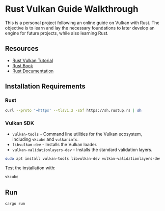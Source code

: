 # Rust Vulkan Guide Walkthrough

This is a personal project following an online guide on Vulkan with Rust. 
The objective is to learn and lay the necessary foundations to later develop an engine for future projects, while also learning Rust.

## Resources

- [Rust Vulkan Tutorial](https://kylemayes.github.io/vulkanalia/)
- [Rust Book](https://doc.rust-lang.org/book/)
- [Rust Documentation](https://doc.rust-lang.org/std/)

## Installation Requirements

### Rust 

```bash
curl --proto '=https' --tlsv1.2 -sSf https://sh.rustup.rs | sh
```

### Vulkan SDK

- `vulkan-tools` - Command line utilities for the Vulkan ecosystem, including `vkcube` and `vulkaninfo`.
- `libvulkan-dev` - Installs the Vulkan loader.
- `vulkan-validationlayers-dev` -  Installs the standard validation layers.

```bash
sudo apt install vulkan-tools libvulkan-dev vulkan-validationlayers-dev
```

Test the installation with:
```bash
vkcube
```

## Run

```bash
cargo run
```